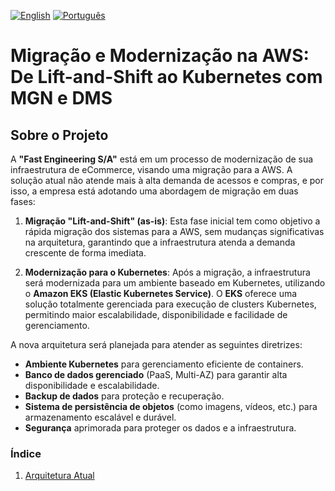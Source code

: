 [![English](https://img.shields.io/badge/English-blue.svg)](README.en.md)
[![Português](https://img.shields.io/badge/Português-green.svg)](README.md)

# **Migração e Modernização na AWS: De Lift-and-Shift ao Kubernetes com MGN e DMS**

## Sobre o Projeto

A **"Fast Engineering S/A"** está em um processo de modernização de sua infraestrutura de eCommerce, visando uma migração para a AWS. A solução atual não atende mais à alta demanda de acessos e compras, e por isso, a empresa está adotando uma abordagem de migração em duas fases:

1. **Migração "Lift-and-Shift" (as-is)**: Esta fase inicial tem como objetivo a rápida migração dos sistemas para a AWS, sem mudanças significativas na arquitetura, garantindo que a infraestrutura atenda a demanda crescente de forma imediata.
  
2. **Modernização para o Kubernetes**: Após a migração, a infraestrutura será modernizada para um ambiente baseado em Kubernetes, utilizando o **Amazon EKS (Elastic Kubernetes Service)**. O **EKS** oferece uma solução totalmente gerenciada para execução de clusters Kubernetes, permitindo maior escalabilidade, disponibilidade e facilidade de gerenciamento. 

A nova arquitetura será planejada para atender as seguintes diretrizes:

- **Ambiente Kubernetes** para gerenciamento eficiente de containers.
- **Banco de dados gerenciado** (PaaS, Multi-AZ) para garantir alta disponibilidade e escalabilidade.
- **Backup de dados** para proteção e recuperação.
- **Sistema de persistência de objetos** (como imagens, vídeos, etc.) para armazenamento escalável e durável.
- **Segurança** aprimorada para proteger os dados e a infraestrutura.

### Índice 

1. [Arquitetura Atual](#1-arquitetura-atual)